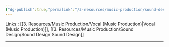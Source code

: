```yaml
---
{"dg-publish":true,"permalink":"/3-resources/music-production/sound-design/reverse-vocal/"}
---
```


Links:: [[3. Resources/Music Production/Vocal (Music Production)\|Vocal (Music Production)]], [[3. Resources/Music Production/Sound Design/Sound Design\|Sound Design]]

---

